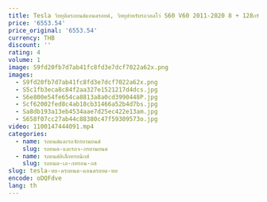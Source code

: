 ```yaml
---
title: Tesla วิทยุติดรถยนต์แอนดรอยด์, วิทยุสำหรับรถวอลโว่ S60 V60 2011-2020 8 + 128กรัมคาร์เพลย์ + กุญแจไฟอัตโนมัติเครื่องเล่นดีวีดีมัลติมีเดียสำหรับรถยนต์แอนดรอยด์
price: '6553.54'
price_original: '6553.54'
currency: THB
discount: ''
rating: 4
volume: 1
image: S9fd20fb7d7ab41fc8fd3e7dcf7022a62x.png
images:
  - S9fd20fb7d7ab41fc8fd3e7dcf7022a62x.png
  - S5c1fb3eca8c84f2aa327e1521217d4dcs.jpg
  - S6e800e54fe654ca8813a8a0cd3990448P.jpg
  - Scf62002fed8c4ab18cb31466a52b4d7bs.jpg
  - Sa8db193a13eb4534aae7d25ec422e13am.jpg
  - S658f07cc27ab44c88380c47f59309573o.jpg
video: 1100147444091.mp4
categories:
  - name: รถยนต์และรถจักรยานยนต์
    slug: รถยนต-และรถจ-กรยานยนต
  - name: รถยนต์อิเล็กทรอนิกส์
    slug: รถยนต-เล-กทรอน-กส
slug: tesla-ทย-ดรถยนต-แอนดรอยด-ทย
encode: oDQFdve
lang: th
---
```

  